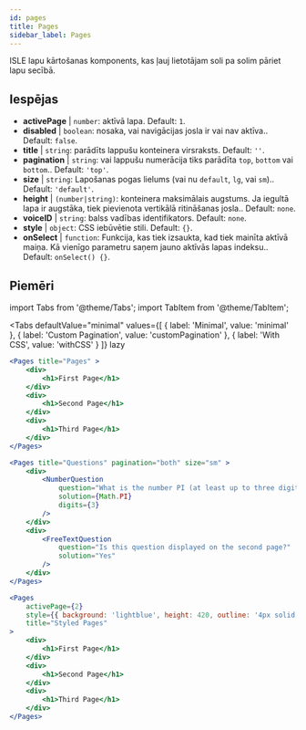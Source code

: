 ```yaml
---
id: pages 
title: Pages
sidebar_label: Pages
---
```


ISLE lapu kārtošanas komponents, kas ļauj lietotājam soli pa solim pāriet lapu secībā.

## Iespējas

* __activePage__ | `number`: aktīvā lapa. Default: `1`.
* __disabled__ | `boolean`: nosaka, vai navigācijas josla ir vai nav aktīva.. Default: `false`.
* __title__ | `string`: parādīts lappušu konteinera virsraksts. Default: `''`.
* __pagination__ | `string`: vai lappušu numerācija tiks parādīta `top`, `bottom` vai `bottom`.. Default: `'top'`.
* __size__ | `string`: Lapošanas pogas lielums (vai nu `default`, `lg`, vai `sm`).. Default: `'default'`.
* __height__ | `(number|string)`: konteinera maksimālais augstums. Ja iegultā lapa ir augstāka, tiek pievienota vertikālā ritināšanas josla.. Default: `none`.
* __voiceID__ | `string`: balss vadības identifikators. Default: `none`.
* __style__ | `object`: CSS iebūvētie stili. Default: `{}`.
* __onSelect__ | `function`: Funkcija, kas tiek izsaukta, kad tiek mainīta aktīvā maiņa. Kā vienīgo parametru saņem jauno aktīvās lapas indeksu.. Default: `onSelect() {}`.


## Piemēri

import Tabs from '@theme/Tabs';
import TabItem from '@theme/TabItem';

<Tabs
    defaultValue="minimal"
    values={[
        { label: 'Minimal', value: 'minimal' },
        { label: 'Custom Pagination', value: 'customPagination' },
        { label: 'With CSS', value: 'withCSS' }
    ]}
    lazy
>

<TabItem value="minimal">

```jsx live
<Pages title="Pages" >
    <div>
        <h1>First Page</h1>
    </div>
    <div>
        <h1>Second Page</h1>
    </div>
    <div>
        <h1>Third Page</h1>
    </div>
</Pages>
```

</TabItem>

<TabItem value="customPagination" >

```jsx live
<Pages title="Questions" pagination="both" size="sm" >
    <div>
        <NumberQuestion
            question="What is the number PI (at least up to three digits after the decimal point)?"
            solution={Math.PI}
            digits={3}
        />
    </div>
    <div>
        <FreeTextQuestion 
            question="Is this question displayed on the second page?"
            solution="Yes" 
        />
    </div>
</Pages>
```
</TabItem>

<TabItem value="withCSS">

```jsx live
<Pages 
    activePage={2}
    style={{ background: 'lightblue', height: 420, outline: '4px solid black' }} 
    title="Styled Pages"
>
    <div>
        <h1>First Page</h1>
    </div>
    <div>
        <h1>Second Page</h1>
    </div>
    <div>
        <h1>Third Page</h1>
    </div>
</Pages>
```

</TabItem>

</Tabs>

